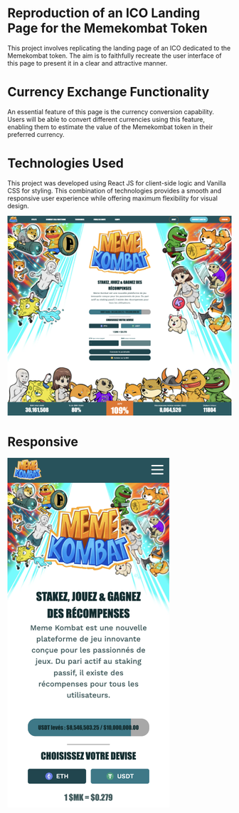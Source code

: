 # Reproduction of an ICO Landing Page for the Memekombat Token

This project involves replicating the landing page of an ICO dedicated to the Memekombat token. The aim is to faithfully recreate the user interface of this page to present it in a clear and attractive manner.

# Currency Exchange Functionality

An essential feature of this page is the currency conversion capability. Users will be able to convert different currencies using this feature, enabling them to estimate the value of the Memekombat token in their preferred currency.

# Technologies Used

This project was developed using React JS for client-side logic and Vanilla CSS for styling. This combination of technologies provides a smooth and responsive user experience while offering maximum flexibility for visual design.

![screen1](screen1.png)

# Responsive

![screen1](screen2.png)
